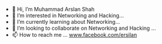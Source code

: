 - 👋 Hi, I’m Muhammad Arslan Shah
- 👀 I’m interested in Networking and Hacking...
- 🌱 I’m currently learning about Networking...
- 💞️ I’m looking to collaborate on Networking and Hacking ...
- 📫 How to reach me ...
www.facebook.com/ersilan
<!---
shan391/shan391 is a ✨ special ✨ repository because its `README.md` (this file) appears on your GitHub profile.
You can click the Preview link to take a look at your changes.
--->
